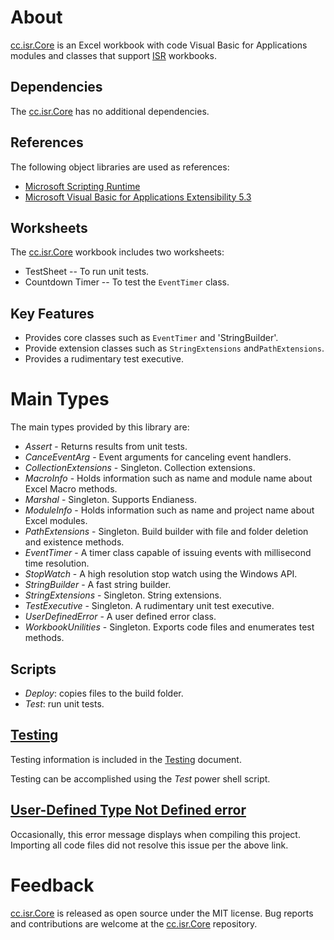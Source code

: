 # About

[cc.isr.Core] is an Excel workbook with code Visual Basic for Applications modules and classes that support [ISR] workbooks.

## Dependencies

The [cc.isr.Core] has no additional dependencies.

## References

The following object libraries are used as references:

* [Microsoft Scripting Runtime]
* [Microsoft Visual Basic for Applications Extensibility 5.3]

## Worksheets

The [cc.isr.Core] workbook includes two worksheets: 

* TestSheet -- To run unit tests.
* Countdown Timer -- To test the `EventTimer` class.

## Key Features

* Provides core classes such as `EventTimer` and 'StringBuilder'.
* Provide extension classes such as `StringExtensions` and`PathExtensions`.
* Provides a rudimentary test executive.

# Main Types

The main types provided by this library are:

* _Assert_ - Returns results from unit tests.
* _CanceEventArg_ - Event arguments for canceling event handlers.
* _CollectionExtensions_ - Singleton. Collection extensions.
* _MacroInfo_ - Holds information such as name and module name about Excel Macro methods.
* _Marshal_ - Singleton. Supports Endianess.
* _ModuleInfo_ - Holds information such as name and project name about Excel modules.
* _PathExtensions_ - Singleton. Build builder with  file and folder deletion and existence methods.
* _EventTimer_ - A timer class capable of issuing events with millisecond time resolution.
* _StopWatch_ - A high resolution stop watch using the Windows API.
* _StringBuilder_ - A fast string builder.
* _StringExtensions_ - Singleton. String extensions.
* _TestExecutive_ - Singleton. A rudimentary unit test executive.
* _UserDefinedError_ - A user defined error class.
* _WorkbookUnilities_ - Singleton. Exports code files and enumerates test methods.

## Scripts

* _Deploy_: copies files to the build folder.
* _Test_: run unit tests.

## [Testing]

Testing information is included in the [Testing] document.

Testing can be accomplished using the _Test_ power shell script.

## [User-Defined Type Not Defined error]

Occasionally, this error message displays when compiling this project.  Importing all code files did not resolve this 
issue per the above link.

# Feedback

[cc.isr.Core] is released as open source under the MIT license.
Bug reports and contributions are welcome at the [cc.isr.Core] repository.

[cc.isr.Core]: https://github.com/ATECoder/vba.iot.tcp/src/core
[Testing]: ./cc.isr.core.testing.md

[ISR]: https://www.integratedscientificresources.com

[Microsoft Scripting Runtime]: c:\windows\system32\scrrun.dll
[Microsoft Visual Basic for Applications Extensibility 5.3]: <c:/program&#32;files/common&#32;files/microsoft&#32;shared/vba/vba7.1/vbeui.dll>
[User-Defined Type Not Defined error]: https://stackoverflow.com/questions/19680402/compile-throws-a-user-defined-type-not-defined-error-but-does-not-go-to-the-of#:~:text=So%20the%20solution%20is%20to%20declare%20every%20referenced,objXML%20As%20Variant%20Set%20objXML%20%3D%20CreateObject%20%28%22MSXML2.DOMDocument%22%29

